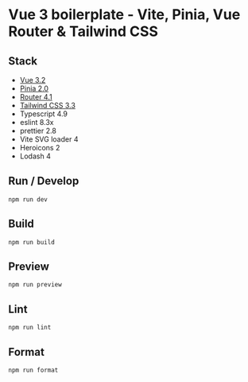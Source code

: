 # Vue 3 boilerplate - Vite, Pinia, Vue Router & Tailwind CSS

## Stack

- [Vue 3.2](https://vuejs.org/)
- [Pinia 2.0](https://pinia.vuejs.org/)
- [Router 4.1](https://router.vuejs.org/)
- [Tailwind CSS 3.3](https://tailwindcss.com/)
- Typescript 4.9
- eslint 8.3x
- prettier 2.8
- Vite SVG loader 4
- Heroicons 2
- Lodash 4

## Run / Develop

```
npm run dev
```

## Build

```
npm run build
```

## Preview

```
npm run preview
```

## Lint

```
npm run lint
```

## Format

```
npm run format
```
